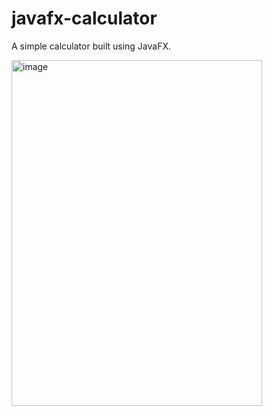 # javafx-calculator
A simple calculator built using JavaFX.


<img width="401" height="553" alt="image" src="https://github.com/user-attachments/assets/8feffb86-3bd4-422a-9a1a-e535d498ff2a" />
